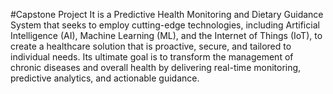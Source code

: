 #Capstone Project
It is a Predictive Health Monitoring and Dietary Guidance System that seeks to employ cutting-edge technologies, including Artificial Intelligence (AI), Machine Learning (ML), and the Internet of Things (IoT), to create a healthcare solution that is proactive, secure, and tailored to individual needs. Its ultimate goal is to transform the management of chronic diseases and overall health by delivering real-time monitoring, predictive analytics, and actionable guidance. 

